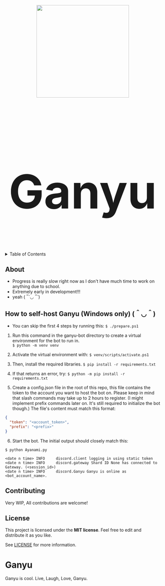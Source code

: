 <div align="center" style="font-size:76px;">
  <img src="https://user-images.githubusercontent.com/67397386/200123150-25095e26-d4a5-4829-a382-3619d093bdba.png" width="300" height="300">
  <br>
  <h1 align="center">Ganyu</h1>
</div>

<details>
<summary>Table of Contents</summary>

- [About](#about)
- [How to Self-Host](#how-to-self-host-ganyu-windows-only-)
- [Contributing](#contributing)
- [License](#license)

</details>

## About
- Progress is really slow right now as I don't have much time to work on anything due to school.
- Extremely early in development!!!
- yeah ( ‾́ ◡ ‾́ )	

## How to self-host Ganyu (Windows only) (＾◡＾)

- You can skip the first 4 steps by running this:  `$ ./prepare.ps1`

1. Run this command in the ganyu-bot directory to create a virtual environment for the bot to run in.  
`$ python -m venv venv`

2. Activate the virtual environment with:
`$ venv/scripts/activate.ps1`

3. Then, install the required libraries.
`$ pip install -r requirements.txt`

4. If that returns an error, try:
`$ python -m pip install -r requirements.txt`

5. Create a config.json file in the root of this repo, this file contains the token to the account you want to host the bot on. Please keep in mind that slash commands may take up to 2 hours to register. (I might implement prefix commands later on. It's still required to initialize the bot though.) The file's content must match this format:
```json
{
  "token": "<account_token>",
  "prefix": "<prefix>"
}
```

6. Start the bot. The initial output should closely match this:
```
$ python Ayanami.py

<date n time> INFO     discord.client logging in using static token
<date n time> INFO     discord.gateway Shard ID None has connected to Gateway. (<session_id>)
<date n time> INFO     discord.Ganyu Ganyu is online as <bot_account_name>.
```

## Contributing

Very WIP, All contributions are welcome!

## License

This project is licensed under the **MIT license**. Feel free to edit and distribute it as you like.

See [LICENSE](LICENSE) for more information.

# Ganyu
Ganyu is cool. Live, Laugh, Love, Ganyu.
